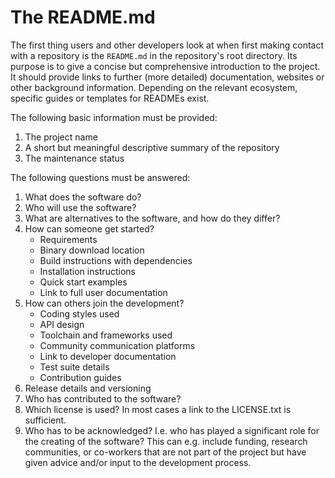 # The README.md

The first thing users and other developers look at when first making contact with a repository is the `README.md`
in the repository's root directory.
Its purpose is to give a concise but comprehensive introduction to the project.
It should provide links to further (more detailed) documentation, websites or other background information.
Depending on the relevant ecosystem, specific guides or templates for READMEs exist.

The following basic information must be provided:

1. The project name
1. A short but meaningful descriptive summary of the repository
1. The maintenance status

The following questions must be answered:

1. What does the software do?
1. Who will use the software?
1. What are alternatives to the software, and how do they differ?
1. How can someone get started?
   * Requirements
   * Binary download location
   * Build instructions with dependencies
   * Installation instructions
   * Quick start examples
   * Link to full user documentation
1. How can others join the development?
   * Coding styles used
   * API design
   * Toolchain and frameworks used
   * Community communication platforms
   * Link to developer documentation
   * Test suite details
   * Contribution guides
1. Release details and versioning
1. Who has contributed to the software?
1. Which license is used? In most cases a link to the LICENSE.txt is sufficient.
1. Who has to be acknowledged? I.e. who has played a significant role for the creating of the software?
  This can e.g. include funding, research communities, or co-workers that are not part of the project but
  have given advice and/or input to the development process.
